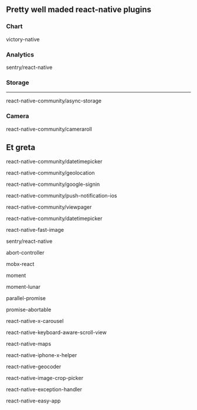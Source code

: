## Pretty well maded react-native plugins

### Chart

victory-native

### Analytics

sentry/react-native

### Storage
----

react-native-community/async-storage

### Camera

react-native-community/cameraroll

## Et greta

react-native-community/datetimepicker

react-native-community/geolocation

react-native-community/google-signin

react-native-community/push-notification-ios

react-native-community/viewpager

react-native-community/datetimepicker

react-native-fast-image

sentry/react-native

abort-controller

mobx-react

moment

moment-lunar

parallel-promise

promise-abortable

react-native-x-carousel

react-native-keyboard-aware-scroll-view

react-native-maps

react-native-iphone-x-helper

react-native-geocoder

react-native-image-crop-picker

react-native-exception-handler

react-native-easy-app

